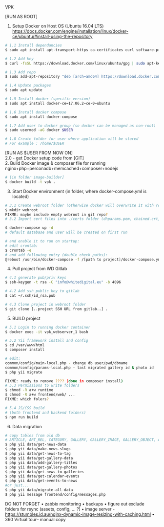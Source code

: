 VPK

[RUN AS ROOT]  
1. Setup Docker on Host OS (Ubuntu 16.04 LTS) 
https://docs.docker.com/engine/installation/linux/docker-ce/ubuntu/#install-using-the-repository  
```bash
# 1.1 Install dependancies  
$ sudo apt install apt-transport-https ca-certificates curl software-properties-common 

# 1.2 Add key  
$ curl -fsSL https://download.docker.com/linux/ubuntu/gpg | sudo apt-key add -  

# 1.3 Add repo  
$ sudo add-apt-repository "deb [arch=amd64] https://download.docker.com/linux/ubuntu $(lsb_release -cs) stable"  

# 1.4 Update packages
$ sudo apt update

# 1.5 Install docker (specific version)  
$ sudo apt install docker-ce=17.06.2~ce-0~ubuntu  

# 1.6 Install docker compose  
$ sudo apt install docker-compose  

# 1.7 Add user to docker group (so docker can be managed as non-root)
$ sudo usermod -aG docker $USER

# 1.8 Create folder for user where application will be stored
# For example : /home/$USER
```

[RUN AS $USER FROM NOW ON]  
2.0 - get Docker setup code from [GIT]  
2. Build Docker image & composer file for running nginx+php+perconadb+memcached+composer+nodejs  
```bash
# [in folder image-builder]  
$ docker build -t vpk .  
```

3. Start Docker environment (in folder, where docker-compose.yml is located)  
```bash
# 3.1 Create webroot folder (otherwise docker will overwrite it with root owner)
$ mkdir webroot
FIXME: maybe include empty webroot in git repo?
# 3.2 Import cert files into ./certs folder (dhparams.pem, chained.crt, v2.pem)

$ docker-compose up -d  
# default database and user will be created on first run

# and enable it to run on startup:
# edit crontab: 
$ crontab -e
# and add following entry (double check paths): 
@reboot /usr/bin/docker-compose -f /[path to project]/docker-compose.yml -p vpk start
```

4. Pull project from WD Gitlab  
```bash
# 4.1 generate pub/priv keys  
$ ssh-keygen -t rsa -C "info@whitedigital.eu" -b 4096

# 4.2 Add ssh public key to gitlab
$ cat ~/.ssh/id_rsa.pub

# 4.3 Clone project in webroot folder  
$ git clone [..project SSH URL from gitlab..] .  
```

5. BUILD project  
```bash
# 5.1 Login to running docker container  
$ docker exec -it vpk_webserver_1 bash  

# 5.2 Yii framework install and config  
$ cd /var/www/html  
$ composer install

# edit: 
common/config/main-local.php - change db user/pwd/dbname  
common/config/params-local.php – last migrated gallery id & photo id
$ php yii migrate  

FIXME: ready to remove ???? (done in composer install)
# 5.3 Permissions to write folders 
$ chmod -R a+w runtime  
$ chmod -R a+w frontend/web/ ... 
FIXME: which folers?

# 5.4 JS/CSS build   
# (both frontend and backend folders)  
$ npm run build
```



6. Data migration
```bash
# copy tables from old db
# ARTICLE, ART_REL, CATEGORY, GALLERY, GALLERY_IMAGE, GALLERY_OBJECT, AGENDA, AGENDA_TEXT
$ php yii data/get-news-data
$ php yii data/make-news-slugs
$ php yii data/get-news-to-tag
$ php yii data/get-gallery-data
$ php yii data/add-gallery-titles
$ php yii data/get-gallery-photos
$ php yii data/get-news-to-galleries
$ php yii data/get-calendar-events
$ php yii data/get-events-to-news
#or just...
$ php yii data/migrate-all-data
$ php yii message frontend/config/messages.php

```

DO NOT FORGET
•	zabbix monitoring
•	backups
•	figure out exclude folders for rsync (assets, config, ... ?)
•	image server - https://stumbles.id.au/nginx-dynamic-image-resizing-with-caching.html
•	360 Virtual tour– manual copy

